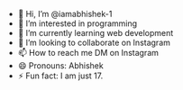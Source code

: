 - 👋 Hi, I’m @iamabhishek-1
- 👀 I’m interested in programming 
- 🌱 I’m currently learning web development 
- 💞️ I’m looking to collaborate on Instagram 
- 📫 How to reach me DM on Instagram 
- 😄 Pronouns: Abhishek 
- ⚡ Fun fact: I am just 17.

<!---
iamabhishek-1/iamabhishek-1 is a ✨ special ✨ repository because its `README.md` (this file) appears on your GitHub profile.
You can click the Preview link to take a look at your changes.
--->
